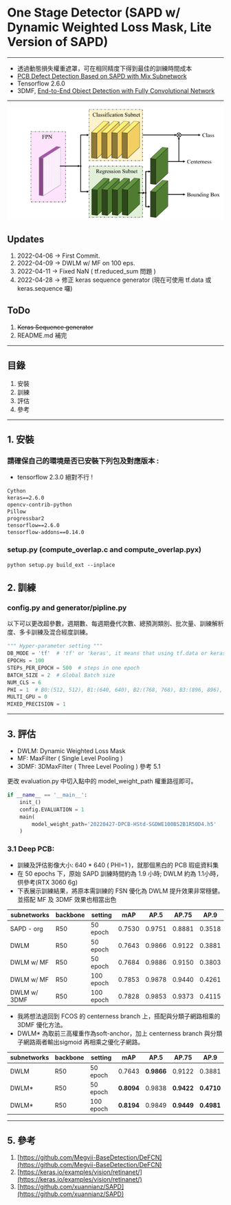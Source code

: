 # One Stage Detector (SAPD w/ Dynamic Weighted Loss Mask, Lite Version of SAPD)

---

* 透過動態損失權重遮罩，可在相同精度下得到最佳的訓練時間成本
* [PCB Defect Detection Based on SAPD with Mix Subnetwork](https://github.com/gogo12235LYH/keras-pcb-sapd-mix)
* Tensorflow 2.6.0
* 3DMF, [End-to-End Object Detection with Fully Convolutional Network](https://arxiv.org/abs/2012.03544)

---

![image](https://github.com/gogo12235LYH/keras-sapd-v2/blob/main/images/v2.png)

## Updates

1. 2022-04-06 -> First Commit.
2. 2022-04-09 -> DWLM w/ MF on 100 eps.
3. 2022-04-11 -> Fixed NaN ( tf.reduced_sum 問題 )
4. 2022-04-28 -> 修正 keras sequence generator (現在可使用 tf.data 或 keras.sequence 囉)

## ToDo

1. ~~Keras Sequence generator~~
2. README.md 補完

---

## 目錄

1. 安裝
2. 訓練
3. 評估
4. 參考

---

## 1. 安裝

### 請確保自己的環境是否已安裝下列包及對應版本 :

* tensorflow 2.3.0 絕對不行 !

```
Cython
keras==2.6.0
opencv-contrib-python
Pillow
progressbar2
tensorflow==2.6.0
tensorflow-addons==0.14.0
```

### setup.py (compute_overlap.c and compute_overlap.pyx)

```commandline
python setup.py build_ext --inplace
```

## 2. 訓練

### config.py and generator/pipline.py

以下可以更改超參數，週期數、每週期疊代次數、總預測類別、批次量、訓練解析度、多卡訓練及混合經度訓練。

```python
""" Hyper-parameter setting """
DB_MODE = 'tf'  # 'tf' or 'keras', it means that using tf.data or keras.util.sequence.
EPOCHs = 100
STEPs_PER_EPOCH = 500  # steps in one epoch
BATCH_SIZE = 2  # Global Batch size
NUM_CLS = 6
PHI = 1  # B0:(512, 512), B1:(640, 640), B2:(768, 768), B3:(896, 896), B4:(1024, 1024) ~ B7(1048, 1048)
MULTI_GPU = 0
MIXED_PRECISION = 1
```

---

## 3. 評估

* DWLM: Dynamic Weighted Loss Mask
* MF: MaxFilter ( Single Level Pooling )
* 3DMF: 3DMaxFilter ( Three Level Pooling ) 參考 5.1

更改 evaluation.py 中切入點中的 model_weight_path 權重路徑即可。
```python
if __name__ == '__main__':
    init_()
    config.EVALUATION = 1
    main(
        model_weight_path='20220427-DPCB-HStd-SGDWE100BS2B1R50D4.h5'
    )
```

### 3.1 Deep PCB:
* 訓練及評估影像大小: 640 * 640 ( PHI=1 )，就那個黑白的 PCB 瑕疵資料集
* 在 50 epochs 下，原始 SAPD 訓練時間約為 1.9 小時; DWLM 約為 1.1小時，供參考(RTX 3060 6g)
* 下表展示訓練結果，將原本需訓練的 FSN 優化為 DWLM 提升效果非常穩健。並搭配 MF 及 3DMF 效果也相當出色

| subnetworks  | backbone | setting    | mAP    | AP.5   | AP.75  | AP.9   |
|--------------|----------|------------|--------|--------|--------|--------|
| SAPD - org   | R50      | 50 epoch   | 0.7530 | 0.9751 | 0.8881 | 0.3518 |
| DWLM         | R50      | 50 epoch   | 0.7643 | 0.9866 | 0.9122 | 0.3881 |
| DWLM w/ MF   | R50      | 50 epoch   | 0.7684 | 0.9886 | 0.9150 | 0.3803 |
| DWLM w/ MF   | R50      | 100 epoch  | 0.7853 | 0.9878 | 0.9440 | 0.4261 |
| DWLM w/ 3DMF | R50      | 100 epoch  | 0.7828 | 0.9853 | 0.9373 | 0.4115 |


* 我將想法退回到 FCOS 的 centerness branch 上，搭配與分類子網路相乘的 3DMF 優化方法。
* DWLM* 為取前三高權重作為soft-anchor，加上 centerness branch 與分類子網路兩者輸出sigmoid 再相乘之優化子網路。

| subnetworks | backbone | setting    | mAP        | AP.5       | AP.75      | AP.9       |
|-------------|----------|------------|------------|------------|------------|------------|
| DWLM        | R50      | 50 epoch   | 0.7643     | **0.9866** | 0.9122     | 0.3881     |
| DWLM*       | R50      | 50 epoch   | **0.8094** | 0.9838     | **0.9422** | **0.4710** |
| DWLM*       | R50      | 100 epoch  | **0.8194** | 0.9849     | **0.9449** | **0.4981** |

---

## 5. 參考

1. [https://github.com/Megvii-BaseDetection/DeFCN](https://github.com/Megvii-BaseDetection/DeFCN)
2. [https://keras.io/examples/vision/retinanet/](https://keras.io/examples/vision/retinanet/)
3. [https://github.com/xuannianz/SAPD](https://github.com/xuannianz/SAPD)